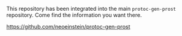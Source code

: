 This repository has been integrated into the main `protoc-gen-prost`
repository. Come find the information you want there.

https://github.com/neoeinstein/protoc-gen-prost
